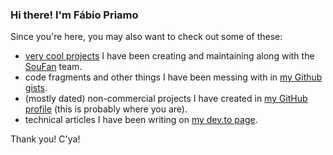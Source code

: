 ### Hi there! I'm Fábio Priamo

Since you're here, you may also want to check out some of these:

- [very cool projects](https://github.com/soufantech) I have been creating and maintaining along with the [SouFan](https://soufan.com.br) team.
- code fragments and other things I have been messing with in [my Github gists](https://gist.github.com/fhpriamo).
- (mostly dated) non-commercial projects I have created in [my GitHub profile](https://github.com/fhpriamo) (this is probably where you are).
- technical articles I have been writing on [my dev.to page](https://dev.to/fhpriamo).  

Thank you! C'ya!
